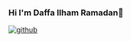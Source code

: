 ### Hi I'm Daffa Ilham Ramadan👋

[![github](https://cdn.jsdelivr.net/npm/simple-icons@v6/icons/github.svg)](https://github.com/daffailhamramadan/daffailhamramadan)
